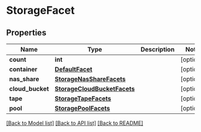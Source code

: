 # StorageFacet

## Properties
Name | Type | Description | Notes
------------ | ------------- | ------------- | -------------
**count** | **int** |  | [optional] 
**container** | [**DefaultFacet**](DefaultFacet.md) |  | [optional] 
**nas_share** | [**StorageNasShareFacets**](StorageNasShareFacets.md) |  | [optional] 
**cloud_bucket** | [**StorageCloudBucketFacets**](StorageCloudBucketFacets.md) |  | [optional] 
**tape** | [**StorageTapeFacets**](StorageTapeFacets.md) |  | [optional] 
**pool** | [**StoragePoolFacets**](StoragePoolFacets.md) |  | [optional] 

[[Back to Model list]](../README.md#documentation-for-models) [[Back to API list]](../README.md#documentation-for-api-endpoints) [[Back to README]](../README.md)


